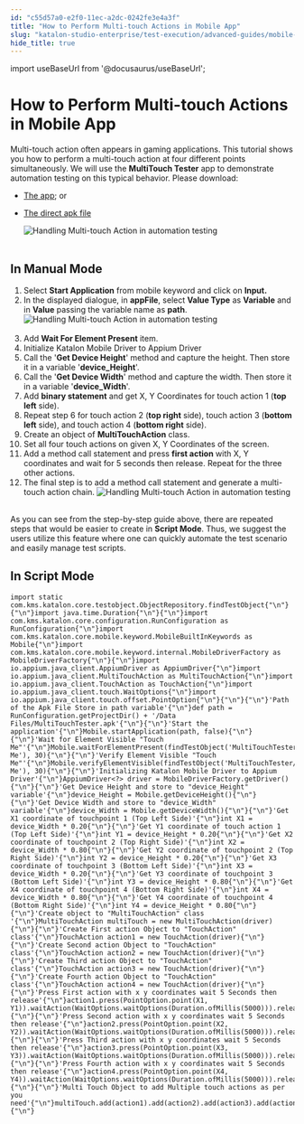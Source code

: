 ```yaml
---
id: "c55d57a0-e2f0-11ec-a2dc-0242fe3e4a3f"
title: "How to Perform Multi-touch Actions in Mobile App"
slug: "katalon-studio-enterprise/test-execution/advanced-guides/mobile-testing/how-to-perform-multi-touch-actions-in-mobile-app"
hide_title: true
---
```

import useBaseUrl from '@docusaurus/useBaseUrl';

    

# <a id="id" class="anchor_top_offset"/><a id="ariaid-title1" class="anchor_top_offset"/>How to Perform Multi-touch Actions in Mobile App

    
      
<p xmlns="http://www.w3.org/1999/xhtml" className="p">Multi-touch action often appears in gaming applications. This   tutorial shows you how to perform a multi-touch action at four   different points simultaneously. We will use the <strong className="ph b">MultiTouch     Tester</strong> app to demonstrate automation testing on this   typical behavior. Please download:</p> 
      
<ul xmlns="http://www.w3.org/1999/xhtml" className="ul">   <li className="li">     <a className="xref j-external-link" href="https://play.google.com/store/apps/details?id=com.the511plus.MultiTouchTester" target="_blank">The       app</a>; or</li>   <li className="li">     <p className="p">       <a className="xref j-external-link" href="https://www.appsapk.com/multitouch-tester/" target="_blank">The direct         apk file</a>     </p>     <p className="p">       <img className="image" src={useBaseUrl("https://github.com/katalon-studio/docs-images/raw/master/katalon-studio/tutorials/handle_multi_touch_action/Handling-Multi-touch-Action.png")} alt="Handling Multi-touch Action in automation testing" /><br /><br />     </p>   </li> </ul> 
    
  
    

## <a id="id_1" class="anchor_top_offset"/>In Manual Mode

    
      
<ol xmlns="http://www.w3.org/1999/xhtml" className="ol">   <li className="li">Select <strong className="ph b">Start Application</strong> from mobile keyword     and click on <strong className="ph b">Input.</strong>   </li>   <li className="li">In the displayed dialogue, in <strong className="ph b">appFile</strong>, select     <strong className="ph b">Value Type</strong> as <strong className="ph b">Variable</strong> and in     <strong className="ph b">Value</strong> passing the variable name as     <strong className="ph b">path</strong>. <img className="image" src={useBaseUrl("https://github.com/katalon-studio/docs-images/raw/master/katalon-studio/tutorials/handle_multi_touch_action/Handling-Multi-touch-Action-1.png")} alt="Handling Multi-touch Action in automation testing" /><br /><br />   </li>   <li className="li">Add <strong className="ph b">Wait For Element Present</strong> item.</li>   <li className="li">Initialize Katalon Mobile Driver to Appium Driver</li>   <li className="li">Call the '<strong className="ph b">Get Device Height</strong>' method and     capture the height. Then store it in a variable     '<strong className="ph b">device_Height</strong>'.</li>   <li className="li">Call the '<strong className="ph b">Get Device Width</strong>' method and capture     the width. Then store it in a variable     '<strong className="ph b">device_Width</strong>'.</li>   <li className="li">Add <strong className="ph b">binary statement</strong> and get X, Y Coordinates     for touch action 1 (<strong className="ph b">top left</strong> side).</li>   <li className="li">Repeat step 6 for touch action 2 (<strong className="ph b">top right</strong>     side), touch action 3 (<strong className="ph b">bottom left</strong> side), and     touch action 4 (<strong className="ph b">bottom right</strong> side).</li>   <li className="li">Create an object of <strong className="ph b">MultiTouchAction</strong>     class.</li>   <li className="li">Set all four touch actions on given X, Y Coordinates of the     screen.</li>   <li className="li">Add a method call statement and press <strong className="ph b">first       action</strong> with X, Y coordinates and wait for 5 seconds then     release. Repeat for the three other actions.</li>   <li className="li">The final step is to add a method call statement and generate a     multi-touch action chain. <img className="image" src={useBaseUrl("https://github.com/katalon-studio/docs-images/raw/master/katalon-studio/tutorials/handle_multi_touch_action/Handling-Multi-touch-Action-2.png")} alt="Handling Multi-touch Action in automation testing" /><br /><br />   </li> </ol> 
      
<p xmlns="http://www.w3.org/1999/xhtml" className="p">As you can see from the step-by-step guide above, there are   repeated steps that would be easier to create in <strong className="ph b">Script     Mode</strong>. Thus, we suggest the users utilize this feature   where one can quickly automate the test scenario and easily manage   test scripts.</p> 
    
  
    

## <a id="id_2" class="anchor_top_offset"/>In Script Mode

    
              
<pre xmlns="http://www.w3.org/1999/xhtml" className="pre codeblock"><code>import static com.kms.katalon.core.testobject.ObjectRepository.findTestObject{"\n"}{"\n"}import java.time.Duration{"\n"}{"\n"}import com.kms.katalon.core.configuration.RunConfiguration as RunConfiguration{"\n"}import com.kms.katalon.core.mobile.keyword.MobileBuiltInKeywords as Mobile{"\n"}import com.kms.katalon.core.mobile.keyword.internal.MobileDriverFactory as MobileDriverFactory{"\n"}{"\n"}import io.appium.java_client.AppiumDriver as AppiumDriver{"\n"}import io.appium.java_client.MultiTouchAction as MultiTouchAction{"\n"}import io.appium.java_client.TouchAction as TouchAction{"\n"}import io.appium.java_client.touch.WaitOptions{"\n"}import io.appium.java_client.touch.offset.PointOption{"\n"}{"\n"}{"\n"}'Path of the Apk File Store in path variable'{"\n"}def path = RunConfiguration.getProjectDir() + '/Data Files/MultiTouchTester.apk'{"\n"}{"\n"}'Start the application'{"\n"}Mobile.startApplication(path, false){"\n"}{"\n"}'Wait for Element Visible "Touch Me"'{"\n"}Mobile.waitForElementPresent(findTestObject('MultiTouchTester/text_Touch Me'), 30){"\n"}{"\n"}'Verify Element Visible "Touch Me"'{"\n"}Mobile.verifyElementVisible(findTestObject('MultiTouchTester/text_Touch Me'), 30){"\n"}{"\n"}'Initializing Katalon Mobile Driver to Appium Driver'{"\n"}AppiumDriver&lt;?&gt; driver = MobileDriverFactory.getDriver(){"\n"}{"\n"}'Get Device Height and store to "device_Height" variable'{"\n"}device_Height = Mobile.getDeviceHeight(){"\n"}{"\n"}'Get Device Width and store to "device_Width" variable'{"\n"}device_Width = Mobile.getDeviceWidth(){"\n"}{"\n"}'Get X1 coordinate of touchpoint 1 (Top Left Side)'{"\n"}int X1 = device_Width * 0.20{"\n"}{"\n"}'Get Y1 coordinate of touch action 1 (Top Left Side)'{"\n"}int Y1 = device_Height * 0.20{"\n"}{"\n"}'Get X2 coordinate of touchpoint 2 (Top Right Side)'{"\n"}int X2 = device_Width * 0.80{"\n"}{"\n"}'Get Y2 coordinate of touchpoint 2 (Top Right Side)'{"\n"}int Y2 = device_Height * 0.20{"\n"}{"\n"}'Get X3 coordinate of touchpoint 3 (Bottom Left Side)'{"\n"}int X3 = device_Width * 0.20{"\n"}{"\n"}'Get Y3 coordinate of touchpoint 3 (Bottom Left Side)'{"\n"}int Y3 = device_Height * 0.80{"\n"}{"\n"}'Get X4 coordinate of touchpoint 4 (Bottom Right Side)'{"\n"}int X4 = device_Width * 0.80{"\n"}{"\n"}'Get Y4 coordinate of touchpoint 4 (Bottom Right Side)'{"\n"}int Y4 = device_Height * 0.80{"\n"}{"\n"}'Create object to "MultiTouchAction" class '{"\n"}MultiTouchAction multiTouch = new MultiTouchAction(driver){"\n"}{"\n"}'Create First action Object to "TouchAction" class'{"\n"}TouchAction action1 = new TouchAction(driver){"\n"}{"\n"}'Create Second action Object to "TouchAction" class'{"\n"}TouchAction action2 = new TouchAction(driver){"\n"}{"\n"}'Create Third action Object to "TouchAction" class'{"\n"}TouchAction action3 = new TouchAction(driver){"\n"}{"\n"}'Create Fourth action Object to "TouchAction" class'{"\n"}TouchAction action4 = new TouchAction(driver){"\n"}{"\n"}'Press First action with x y coordinates wait 5 Seconds then release'{"\n"}action1.press(PointOption.point(X1, Y1)).waitAction(WaitOptions.waitOptions(Duration.ofMillis(5000))).release(){"\n"}{"\n"}'Press Second action with x y coordinates wait 5 Seconds then release'{"\n"}action2.press(PointOption.point(X2, Y2)).waitAction(WaitOptions.waitOptions(Duration.ofMillis(5000))).release(){"\n"}{"\n"}'Press Third action with x y coordinates wait 5 Seconds then release'{"\n"}action3.press(PointOption.point(X3, Y3)).waitAction(WaitOptions.waitOptions(Duration.ofMillis(5000))).release(){"\n"}{"\n"}'Press Fourth action with x y coordinates wait 5 Seconds then release'{"\n"}action4.press(PointOption.point(X4, Y4)).waitAction(WaitOptions.waitOptions(Duration.ofMillis(5000))).release(){"\n"}{"\n"}'Multi Touch Object to add Multiple touch actions as per you need'{"\n"}multiTouch.add(action1).add(action2).add(action3).add(action4).perform(){"\n"}</code></pre> 
          
  
